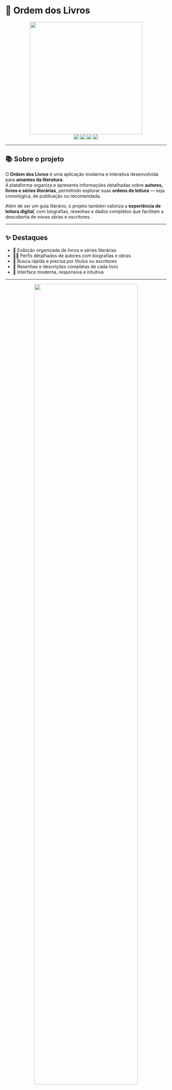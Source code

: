 # 📖 Ordem dos Livros

<div align="center">
  <img src="https://github.com/portfolio-projetos-dev/ordem-livros/raw/main/.gitassets/capa.png" width="350" />
</div>

<div align="center">
  <img src="https://img.shields.io/badge/next.js-%23000000.svg?style=for-the-badge&logo=nextdotjs&logoColor=white" />
  <img src="https://img.shields.io/badge/typescript-%23007ACC.svg?style=for-the-badge&logo=typescript&logoColor=white" />
  <img src="https://img.shields.io/badge/react-%2320232a.svg?style=for-the-badge&logo=react&logoColor=%2361DAFB" />
  <img src="https://img.shields.io/badge/node.js-%2343853D.svg?style=for-the-badge&logo=node.js&logoColor=white" />
</div>

---

## 📚 Sobre o projeto

O **Ordem dos Livros** é uma aplicação moderna e interativa desenvolvida para **amantes da literatura**.  
A plataforma organiza e apresenta informações detalhadas sobre **autores, livros e séries literárias**, permitindo explorar suas **ordens de leitura** — seja cronológica, de publicação ou recomendada.  

Além de ser um guia literário, o projeto também valoriza a **experiência de leitura digital**, com biografias, resenhas e dados completos que facilitam a descoberta de novas obras e escritores.

---

## ✨ Destaques

- 📖 Exibição organizada de livros e séries literárias  
- 👩‍💼 Perfis detalhados de autores com biografias e obras  
- 🔎 Busca rápida e precisa por títulos ou escritores  
- 💬 Resenhas e descrições completas de cada livro  
- 📱 Interface moderna, responsiva e intuitiva  

---

<div align="center">
  <img src="https://github.com/portfolio-projetos-dev/ordem-livros/raw/main/.gitassets/2.jpg" width="80%" />
</div>

---

## 🚀 Acesse agora

👉 **[Visitar Ordem dos Livros](https://ordemdoslivros.vercel.app)**  

---

## 🧠 Tecnologias utilizadas

- Next.js  
- TypeScript  
- React  
- Node.js  
- CSS3 / HTML5  

---

<div align="center">
  <sub>Projeto desenvolvido por <strong>Gabriel Carlos</strong> — veja mais em <a href="https://gabscarlos.vercel.app/" target="_blank">meu portfólio</a> 🎨</sub>
</div>
